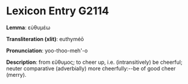 # Lexicon Entry G2114

**Lemma**: εὐθυμέω

**Transliteration (xlit)**: euthyméō

**Pronunciation**: yoo-thoo-meh'-o

**Description**:
from εὔθυμος; to cheer up, i.e. (intransitively) be cheerful; neuter comparative (adverbially) more cheerfully:--be of good cheer (merry).
